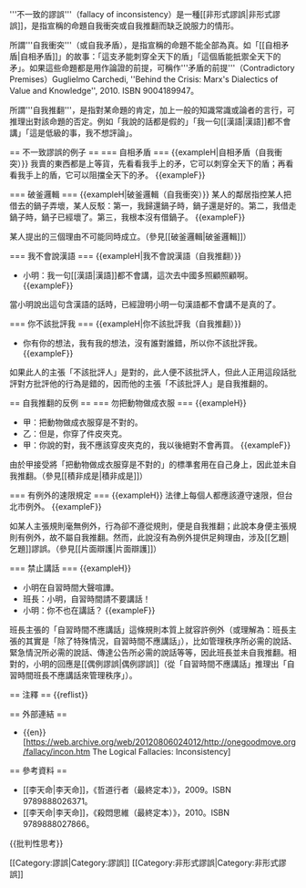 
'''不一致的謬誤'''（fallacy of inconsistency）是一種[[非形式謬誤|非形式謬誤]]，是指宣稱的命題自我衝突或自我推翻而缺乏說服力的情形。

所謂'''自我衝突'''（或自我矛盾），是指宣稱的命題不能全部為真。如「[[自相矛盾|自相矛盾]]」的故事：「這支矛能刺穿全天下的盾」「這個盾能扺禦全天下的矛」。如果這些命題都是用作論證的前提，可稱作'''矛盾的前提'''（Contradictory Premises）<ref>Guglielmo Carchedi, ''Behind the Crisis: Marx's Dialectics of Value and Knowledge'', 2010. ISBN 9004189947</ref>。

所謂'''自我推翻'''，是指對某命題的肯定，加上一般的知識常識或論者的言行，可推理出對該命題的否定。例如「我說的話都是假的」「我一句[[漢語|漢語]]都不會講」「這是低級的事，我不想評論」。

== 不一致謬誤的例子 ==
=== 自相矛盾 ===
{{exampleH|自相矛盾（自我衝突）}}
我賣的東西都是上等貨，先看看我手上的矛，它可以刺穿全天下的盾；再看看我手上的盾，它可以阻擋全天下的矛。
{{exampleF}}

=== 破釜邏輯 ===
{{exampleH|破釜邏輯（自我衝突）}}
某人的鄰居指控某人把借去的鍋子弄壞，某人反駁：第一，我歸還鍋子時，鍋子還是好的。第二，我借走鍋子時，鍋子已經壞了。第三，我根本沒有借鍋子。
{{exampleF}}

某人提出的三個理由不可能同時成立。（參見[[破釜邏輯|破釜邏輯]]）

=== 我不會說漢語 ===
{{exampleH|我不會說漢語（自我推翻）}}
* 小明：我一句[[漢語|漢語]]都不會講，這次去中國多照顧照顧啊。
{{exampleF}}

當小明說出這句含漢語的話時，已經證明小明一句漢語都不會講不是真的了。

=== 你不該批評我 ===
{{exampleH|你不該批評我（自我推翻）}}
* 你有你的想法，我有我的想法，沒有誰對誰錯，所以你不該批評我。
{{exampleF}}

如果此人的主張「不該批評人」是對的，此人便不該批評人，但此人正用這段話批評對方批評他的行為是錯的，因而他的主張「不該批評人」是自我推翻的。

== 自我推翻的反例 ==
=== 勿把動物做成衣服 ===
{{exampleH}}
* 甲：把動物做成衣服穿是不對的。
* 乙：但是，你穿了件皮夾克。
* 甲：你說的對，我不應該穿皮夾克的，我以後絕對不會再買。
{{exampleF}}

由於甲接受將「把動物做成衣服穿是不對的」的標準套用在自己身上，因此並未自我推翻。（參見[[積非成是|積非成是]]）

=== 有例外的速限規定 ===
{{exampleH}}
法律上每個人都應該遵守速限，但台北市例外。
{{exampleF}}

如某人主張規則毫無例外，行為卻不遵從規則，便是自我推翻；此說本身便主張規則有例外，故不屬自我推翻。然而，此說沒有為例外提供足夠理由，涉及[[乞題|乞題]]謬誤。（參見[[片面辯護|片面辯護]]）

=== 禁止講話 ===
{{exampleH}}
* 小明在自習時間大聲喧譁。
* 班長：小明，自習時間請不要講話！
* 小明：你不也在講話？
{{exampleF}}

班長主張的「自習時間不應講話」這條規則本質上就容許例外（或理解為：班長主張的其實是「除了特殊情況，自習時間不應講話」），比如管理秩序所必需的說話、緊急情況所必需的說話、傳達公告所必需的說話等等，因此班長並未自我推翻。相對的，小明的回應是[[偶例謬誤|偶例謬誤]]（從「自習時間不應講話」推理出「自習時間班長不應講話來管理秩序」）。

== 注釋 ==
{{reflist}}

== 外部連結 ==

* {{en}}[https://web.archive.org/web/20120806024012/http://onegoodmove.org/fallacy/incon.htm The Logical Fallacies: Inconsistency]

== 參考資料 ==
* [[李天命|李天命]]，《哲道行者（最終定本）》，2009。ISBN 9789888026371。
* [[李天命|李天命]]，《殺悶思維（最終定本）》，2010。ISBN 9789888027866。

{{批判性思考}}

[[Category:謬誤|Category:謬誤]]
[[Category:非形式謬誤|Category:非形式謬誤]]